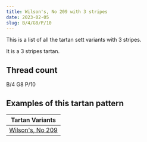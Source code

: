 ```yaml
---
title: Wilson's, No 209 with 3 stripes
date: 2023-02-05
slug: B/4/G8/P/10
---
```

This is a list of all the tartan sett variants with 3 stripes.

It is a 3 stripes tartan.


## Thread count
B/4 G8 P/10

## Examples of this tartan pattern

| Tartan Variants |
|---------------|
| [Wilson's, No 209](/variants/b/4/g8/p/10-b5480b0-g008000-p800080)||
